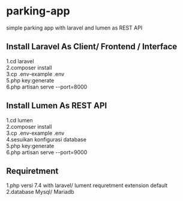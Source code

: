 # parking-app
simple parking app with laravel and lumen as REST API

## Install Laravel As Client/ Frontend / Interface<br>
1.cd laravel<br>
2.composer install<br>
3.cp .env-example .env<br>
5.php key:generate<br>
6.php artisan serve --port=8000<br>


## Install Lumen As REST API<br>
1.cd lumen<br>
2.composer install<br>
3.cp .env-example .env<br>
4.sesuikan konfigurasi database<br>
5.php key:generate<br>
6.php artisan serve --port=9000<br>

## Requiretment
1.php versi 7.4 with laravel/ lument requretment extension default<br>
2.database Mysql/ Mariadb

